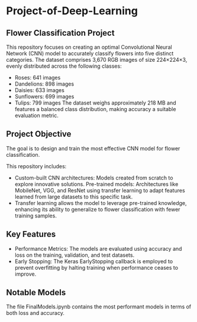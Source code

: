 # Project-of-Deep-Learning

## Flower Classification Project

This repository focuses on creating an optimal Convolutional Neural Network (CNN) model to accurately classify flowers into five distinct categories. The dataset comprises 3,670 RGB images of size 224×224×3, evenly distributed across the following classes:

- Roses: 641 images
- Dandelions: 898 images
- Daisies: 633 images
- Sunflowers: 699 images
- Tulips: 799 images
The dataset weighs approximately 218 MB and features a balanced class distribution, making accuracy a suitable evaluation metric.

## Project Objective

The goal is to design and train the most effective CNN model for flower classification. 

This repository includes:

- Custom-built CNN architectures: Models created from scratch to explore innovative solutions.
Pre-trained models: Architectures like MobileNet, VGG, and ResNet using transfer learning to adapt features learned from large datasets to this specific task.
- Transfer learning allows the model to leverage pre-trained knowledge, enhancing its ability to generalize to flower classification with fewer training samples.

## Key Features

- Performance Metrics: The models are evaluated using accuracy and loss on the training, validation, and test datasets.
- Early Stopping: The Keras EarlyStopping callback is employed to prevent overfitting by halting training when performance ceases to improve.
  
## Notable Models

The file FinalModels.ipynb contains the most performant models in terms of both loss and accuracy.

